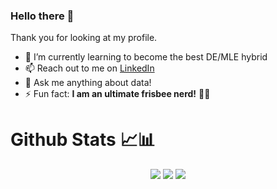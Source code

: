 ### Hello there 👋


Thank you for looking at my profile. 

- 🌱 I’m currently learning to become the best DE/MLE hybrid
- 📫 Reach out to me on [LinkedIn](https://www.linkedin.com/in/keatmin)
- 💬 Ask me anything about data!
- ⚡ Fun fact: **I am an ultimate frisbee nerd!** :flying_disc::cookie:





# Github Stats 📈📊

<div align="center">
  <img src="https://github-readme-stats.vercel.app/api/top-langs/?username=keatmin&size_weight=0.5&count_weight=0.5&layout=compact&theme=nightowl&hide=jupyter%20notebook&hide_border=true&hide_title=true"/>
  <img src="https://github-readme-stats.vercel.app/api?username=keatmin&show_icons=true&theme=nightowl&hide_border=true&hide_title=true" />
  <img src="http://github-readme-streak-stats.herokuapp.com?user=keatmin&theme=nightowl&hide_border=true&hide_title=true" />
</div>


<br/><br/>

<!--
**keatmin/keatmin** is a ✨ _special_ ✨ repository because its `README.md` (this file) appears on your GitHub profile.

<a href="https://github.com/keatmin">
  <img alt="Github Stats" align="right" src="https://github-readme-stats.vercel.app/api/?username=keatmin&layout=compact&theme=nightowl&show_icons=true&include_all_commits=true&count_private=true&custom_title=Github%20Stats" height="140"/>
</a>

-->
